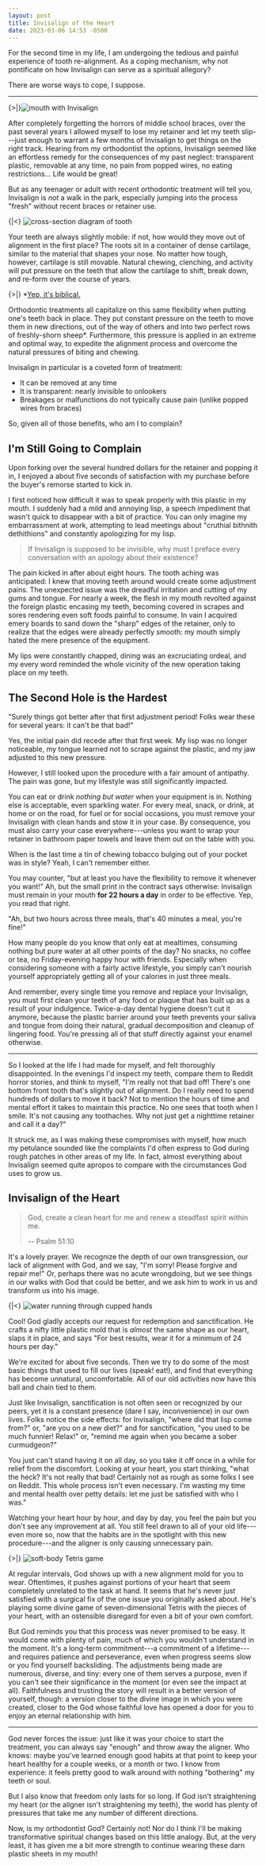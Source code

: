```yaml
---
layout: post
title: Invisalign of the Heart
date: 2023-03-06 14:53 -0500
---
```

For the second time in my life, I am undergoing the tedious and painful
experience of tooth re-alignment. As a coping mechanism, why not pontificate on
how Invisalign can serve as a spiritual allegory?

<!--more-->

There are worse ways to cope, I suppose.

---

{>|}![mouth with Invisalign](https://vkdds.com/wp-content/uploads/2020/09/invisalign-770x460-1.jpg "I can't believe it's not braces!")

After completely forgetting the horrors of middle school braces, over the past
several years I allowed myself to lose my retainer and let my teeth slip---just
enough to warrant a few months of Invisalign to get things on the right track.
Hearing from my orthodontist the options, Invisalign seemed like an effortless
remedy for the consequences of my past neglect: transparent plastic, removable
at any time, no pain from popped wires, no eating restrictions... Life would be
great!

But as any teenager or adult with recent orthodontic treatment will tell you,
Invisalign is _not_ a walk in the park, especially jumping into the process
"fresh" without recent braces or retainer use.

{|<} ![cross-section diagram of tooth](https://st3.depositphotos.com/11203256/18962/v/600/depositphotos_189625402-stock-illustration-tooth-cut-medical-diagram-structure.jpg "A misleading picture: the spongy texture of the alveolar bone is a far cry from the pain you feel when pressure is applied.")

Your teeth are always slightly mobile: if not, how would they move out of
alignment in the first place? The roots sit in a container of dense cartilage,
similar to the material that shapes your nose. No matter how tough, however,
cartilage is still movable. Natural chewing, clenching, and activity will put
pressure on the teeth that allow the cartilage to shift, break down, and re-form
over the course of years.

{>|} \*[Yep, it's biblical.](https://www.biblegateway.com/verse/en/Song%20of%20Solomon%204%3A2)

Orthodontic treatments all capitalize on this same flexibility when putting
one's teeth back in place. They put constant pressure on the teeth to move them
in new directions, out of the way of others and into two perfect rows of
freshly-shorn sheep\*. Furthermore, this pressure is applied in an extreme and
optimal way, to expedite the alignment process and overcome the natural
pressures of biting and chewing.

Invisalign in particular is a coveted form of treatment:

-   It can be removed at any time
-   It is transparent: nearly invisible to onlookers
-   Breakages or malfunctions do not typically cause pain (unlike popped wires
    from braces)

So, given all of those benefits, who am I to complain?

## I'm Still Going to Complain

Upon forking over the several hundred dollars for the retainer and popping it
in, I enjoyed a about five seconds of satisfaction with my purchase before the
buyer's remorse started to kick in.

I first noticed how difficult it was to speak properly with this plastic in my
mouth. I suddenly had a mild and annoying lisp, a speech impediment that wasn't
quick to disappear with a bit of practice. You can only imagine my embarrassment
at work, attempting to lead meetings about "cruthial bithnith dethithions" and
constantly apologizing for my lisp.

> If Invisalign is supposed to be invisible, why must I preface every
> conversation with an apology about their existence?

The pain kicked in after about eight hours. The tooth aching was anticipated: I
knew that moving teeth around would create some adjustment pains. The unexpected
issue was the dreadful irritation and cutting of my gums and tongue. For nearly
a week, the flesh in my mouth revolted against the foreign plastic encasing my
teeth, becoming covered in scrapes and sores rendering even soft foods painful
to consume. In vain I acquired emery boards to sand down the "sharp" edges of
the retainer, only to realize that the edges were already perfectly smooth: my
mouth simply hated the mere presence of the equipment.

My lips were constantly chapped, dining was an excruciating ordeal, and my every
word reminded the whole vicinity of the new operation taking place on my teeth.

## The Second Hole is the Hardest

"Surely things got better after that first adjustment period! Folks wear these
for several years: it can't be that bad!"

Yes, the initial pain did recede after that first week. My lisp was no longer
noticeable, my tongue learned not to scrape against the plastic, and my jaw
adjusted to this new pressure.

However, I still looked upon the procedure with a fair amount of antipathy. The
pain was gone, but my lifestyle was still significantly impacted.

You can eat or drink _nothing but water_ when your equipment is in. Nothing else
is acceptable, even sparkling water. For every meal, snack, or drink, at home or
on the road, for fuel or for social occasions, you must remove your Invisalign
with clean hands and stow it in your case. By consequence, you must also carry
your case everywhere---unless you want to wrap your retainer in bathroom paper
towels and leave them out on the table with you.

When is the last time a tin of chewing tobacco bulging out of your pocket was in
style? Yeah, I can't remember either.

You may counter, "but at least you have the flexibility to remove it whenever
you want!" Ah, but the small print in the contract says otherwise: Invisalign
must remain in your mouth **for 22 hours a day** in order to be effective. Yep,
you read that right.

"Ah, but two hours across three meals, that's 40 minutes a meal, you're fine!"

How many people do you know that only eat at mealtimes, consuming nothing but
pure water at all other points of the day? No snacks, no coffee or tea, no
Friday-evening happy hour with friends. Especially when considering someone with
a fairly active lifestyle, you simply can't nourish yourself appropriately
getting all of your calories in just three meals.

And remember, every single time you remove and replace your Invisalign, you must
first clean your teeth of any food or plaque that has built up as a result of
your indulgence. Twice-a-day dental hygiene doesn't cut it anymore, because the
plastic barrier around your teeth prevents your saliva and tongue from doing
their natural, gradual decomposition and cleanup of lingering food. You're
pressing all of that stuff directly against your enamel otherwise.

---

So I looked at the life I had made for myself, and felt thoroughly disappointed.
In the evenings I'd inspect my teeth, compare them to Reddit horror stories, and
think to myself, "I'm really not that bad off! There's one bottom front tooth
that's slightly out of alignment. Do I really need to spend hundreds of dollars
to move it back? Not to mention the hours of time and mental effort it takes to
maintain this practice. No one sees that tooth when I smile. It's not causing
any toothaches. Why not just get a nighttime retainer and call it a day?"

It struck me, as I was making these compromises with myself, how much my
petulance sounded like the complaints I'd often express to God during rough
patches in other areas of my life. In fact, almost everything about Invisalign
seemed quite apropos to compare with the circumstances God uses to grow us.

## Invisalign of the Heart

> God, create a clean heart for me
> and renew a steadfast spirit within me.
>
> -- Psalm 51:10

It's a lovely prayer. We recognize the depth of our own transgression, our lack
of alignment with God, and we say, "I'm sorry! Please forgive and repair me!"
Or, perhaps there was no acute wrongdoing, but we see things in our walks with
God that could be better, and we ask him to work in us and transform us into his
image.

{|<} ![water running through cupped hands](https://www.praise.com/wp-content/uploads/6.09-scaled.jpg "Does living water stain Invisalign? 🤔")

Cool! God gladly accepts our request for redemption and sanctification. He
crafts a nifty little plastic mold that is _almost_ the same shape as our heart,
slaps it in place, and says "For best results, wear it for a minimum of 24 hours
per day."

We're excited for about five seconds. Then we try to do some of the most basic
things that used to fill our lives (speak! eat!), and find that everything has
become unnatural, uncomfortable. All of our old activities now have this ball
and chain tied to them.

Just like Invisalign, sanctification is not often seen or recognized by our
peers, yet it is a constant presence (dare I say, inconvenience) in our own
lives. Folks notice the side effects: for Invisalign, "where did that lisp
come from?" or, "are you on a new diet?" and for sanctification, "you used to be
much funnier! Relax!" or, "remind me again when you became a sober curmudgeon?"

You just can't stand having it on all day, so you take it off once in a while
for relief from the discomfort. Looking at your heart, you start thinking, "what
the heck? It's not really that bad! Certainly not as rough as some folks I see
on Reddit. This whole process isn't even necessary. I'm wasting my time and
mental health over petty details: let me just be satisfied with who I was."

Watching your heart hour by hour, and day by day, you feel the pain but you
don't see any improvement at all. You still feel drawn to all of your old
life---even more so, now that the habits are in the spotlight with this new
procedure---and the aligner is only causing unnecessary pain.

{>|} ![soft-body Tetris game](https://cdn.mos.cms.futurecdn.net/wtGrJj5YzeaNdyCzaurDPe-1200-80.jpg "Soft-body Tetris: as if normal Tetris wasn't infuriating enough.")

At regular intervals, God shows up with a new alignment mold for you to wear.
Oftentimes, it pushes against portions of your heart that seem completely
unrelated to the task at hand. It seems that he's never just satisfied with a
surgical fix of the one issue you originally asked about. He's playing some
divine game of seven-dimensional Tetris with the pieces of your heart, with an
ostensible disregard for even a bit of your own comfort.

But God reminds you that this process was never promised to be easy. It would
come with plenty of pain, much of which you wouldn't understand in the moment.
It's a long-term commitment---a commitment of a lifetime---and requires patience
and perseverance, even when progress seems slow or you find yourself
backsliding. The adjustments being made are numerous, diverse, and tiny: every
one of them serves a purpose, even if you can't see their significance in the
moment (or even see the impact at all). Faithfulness and trusting the story will
result in a better version of yourself, though: a version closer to the divine
image in which you were created, closer to the God whose faithful love has
opened a door for you to enjoy an eternal relationship with him.

---

God never forces the issue: just like it was your choice to start the treatment,
you can always say "enough" and throw away the aligner. Who knows: maybe you've
learned enough good habits at that point to keep your heart healthy for a couple
weeks, or a month or two. I know from experience: it feels pretty good to walk
around with nothing "bothering" my teeth or soul.

But I also know that freedom only lasts for so long. If God isn't straightening
my heart (or the aligner isn't straightening my teeth), the world has plenty of
pressures that take me any number of different directions.

Now, is my orthodontist God? Certainly not! Nor do I think I'll be making
transformative spiritual changes based on this little analogy. But, at the very
least, it has given me a bit more strength to continue wearing these darn
plastic sheets in my mouth!
